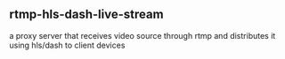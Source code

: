 ## rtmp-hls-dash-live-stream
a proxy server that receives video source through rtmp and distributes it using hls/dash to client devices

